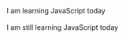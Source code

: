 <html lang="en">
<head>
<title>My home sweet home page 3</title>
<meta charset="utf-8">
<script>
    alert("Hello JavaScript World!");
</script>
</head>
    <body>
        I am learning JavaScript today <br>
        <script>
            document.write("Last modified: " + document.lastModified);
        </script>
        <br> I am still learning JavaScript today
    </body>
</html>
